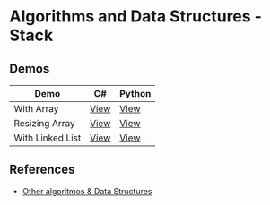 # Algorithms and Data Structures - Stack


## Demos

| Demo             | C#                                                       | Python                                              |
| ---              | ---                                                      | ---                                                 |
| With Array       | [View](./src/Dotnet/1.StackWithArray/Program.cs)         | [View](./src/Python/1.stack_with_array.py)          |
| Resizing Array   | [View](./src/Dotnet/2.StackWithResizingArray/Program.cs) | [View](./src/Python/2.stack_with_resizing_array.py) |
| With Linked List | [View](./src/Dotnet/3.StackWithLinkedList/Program.cs)    | [View](./src/Python/3.stack_with_linked_list.py)    |


## References
- [Other algoritmos & Data Structures](https://github.com/NelsonBN/algorithms-data-structures)
